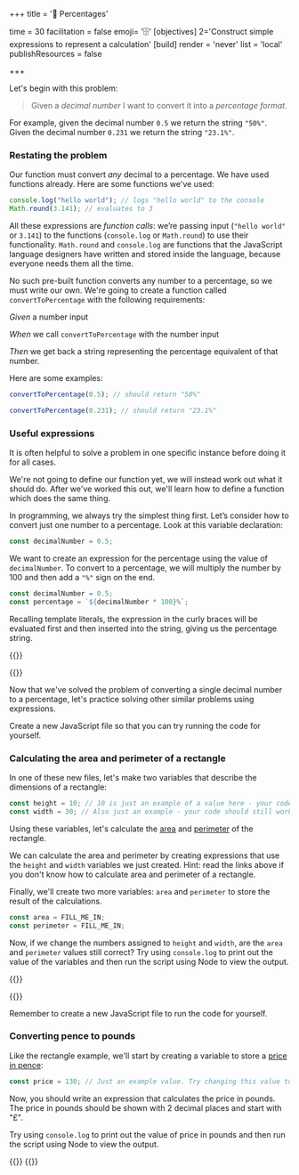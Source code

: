 +++
title = '🧩 Percentages'

time = 30
facilitation = false
emoji= '🗄️'
[objectives]
    2='Construct simple expressions to represent a calculation'
[build]
  render = 'never'
  list = 'local'
  publishResources = false

+++

Let's begin with this problem:

> Given a _decimal number_ I want to convert it into a _percentage format_.

For example, given the decimal number `0.5` we return the string `"50%"`. Given the decimal number `0.231` we return the string `"23.1%"`.

### Restating the problem

Our function must convert _any_ decimal to a percentage. We have used functions already. Here are some functions we've used:

```js {linenos=table,linenostart=1}
console.log("hello world"); // logs "hello world" to the console
Math.round(3.141); // evaluates to 3
```

All these expressions are _function calls_: we’re passing input (`"hello world"` or `3.141`) to the functions (`console.log` or `Math.round`) to use their functionality. `Math.round` and `console.log` are functions that the JavaScript language designers have written and stored inside the language, because everyone needs them all the time.

No such pre-built function converts any number to a percentage, so we must write our own. We're going to create a function called `convertToPercentage` with the following requirements:

_Given_ a number input

_When_ we call `convertToPercentage` with the number input

_Then_ we get back a string representing the percentage equivalent of that number.

Here are some examples:

```js {linenos=table,linenostart=1}
convertToPercentage(0.5); // should return "50%"
```

```js {linenos=table,linenostart=1}
convertToPercentage(0.231); // should return "23.1%"
```

### Useful expressions

It is often helpful to solve a problem in one specific instance before doing it for all cases.

We're not going to define our function yet, we will instead work out what it should do. After we've worked this out, we'll learn how to define a function which does the same thing.

In programming, we always try the simplest thing first. Let’s consider how to convert just one number to a percentage. Look at this variable declaration:

```js {linenos=table,linenostart=1}
const decimalNumber = 0.5;
```

We want to create an expression for the percentage using the value of `decimalNumber`. To convert to a percentage, we will multiply the number by 100 and then add a `"%"` sign on the end.

```js {linenos=table,linenostart=1}
const decimalNumber = 0.5;
const percentage = `${decimalNumber * 100}%`;
```

Recalling template literals, the expression in the curly braces will be evaluated first and then inserted into the string, giving us the percentage string.

{{<tabs name="Calculation with variables">}}

{{<tab name="Calculate area">}}

Now that we've solved the problem of converting a single decimal number to a percentage, let's practice solving other similar problems using expressions.

Create a new JavaScript file so that you can try running the code for yourself.

### Calculating the area and perimeter of a rectangle

In one of these new files, let's make two variables that describe the dimensions of a rectangle:

```js
const height = 10; // 10 is just an example of a value here - your code should still work if you change this to another value.
const width = 30; // Also just an example - your code should still work if this changes.
```

Using these variables, let's calculate the [area](https://www.bbc.co.uk/bitesize/topics/zjbg87h/articles/zwqt6fr) and [perimeter](https://www.bbc.co.uk/bitesize/topics/zvmxsbk/articles/zmrpxbk) of the rectangle.

We can calculate the area and perimeter by creating expressions that use the `height` and `width` variables we just created. Hint: read the links above if you don't know how to calculate area and perimeter of a rectangle.

Finally, we'll create two more variables: `area` and `perimeter` to store the result of the calculations.

```js
const area = FILL_ME_IN;
const perimeter = FILL_ME_IN;
```

Now, if we change the numbers assigned to `height` and `width`, are the `area` and `perimeter` values still correct? Try using `console.log` to print out the value of the variables and then run the script using Node to view the output.

{{</tab>}}

{{<tab name="Convert pence">}}

Remember to create a new JavaScript file to run the code for yourself.

### Converting pence to pounds

Like the rectangle example, we'll start by creating a variable to store a [price in pence](http://teach.files.bbci.co.uk/skillswise/ma26mone-e3-f-money-pounds-and-pence.pdf):

```js
const price = 130; // Just an example value. Try changing this value to 0, 10, or 1521, and make sure you still get the right answer from your code.
```

Now, you should write an expression that calculates the price in pounds. The price in pounds should be shown with 2 decimal places and start with "£".

Try using `console.log` to print out the value of price in pounds and then run the script using Node to view the output.

{{</tab>}}
{{</tabs>}}
